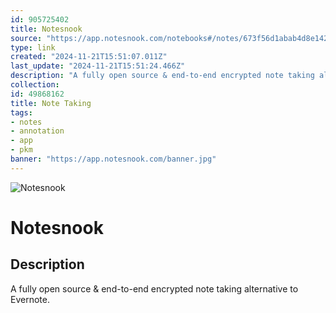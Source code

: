 ```yaml
---
id: 905725402
title: Notesnook
source: "https://app.notesnook.com/notebooks#/notes/673f56d1abab4d8e142978b7/create"
type: link
created: "2024-11-21T15:51:07.011Z"
last_update: "2024-11-21T15:51:24.466Z"
description: "A fully open source & end-to-end encrypted note taking alternative to Evernote."
collection:
id: 49868162
title: Note Taking
tags:
- notes
- annotation
- app
- pkm
banner: "https://app.notesnook.com/banner.jpg"
---
```


![Notesnook](https://app.notesnook.com/banner.jpg)

# Notesnook

## Description
A fully open source & end-to-end encrypted note taking alternative to Evernote.

